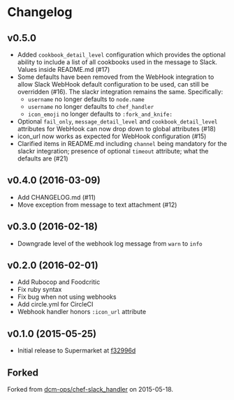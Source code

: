 # Changelog

## v0.5.0
- Added `cookbook_detail_level` configuration which provides the optional ability to include a list of all cookbooks used in the message to Slack. Values inside README.md (#17)
- Some defaults have been removed from the WebHook integration to allow Slack WebHook default configuration to be used, can still be overridden (#16). The slackr integration remains the same. Specifically:
  - `username` no longer defaults to `node.name`
  - `username` no longer defaults to `chef_handler`
  - `icon_emoji` no longer defaults to `:fork_and_knife:`
- Optional `fail_only`, `message_detail_level` and `cookbook_detail_level` attributes for WebHook can now drop down to global attributes (#18)
- icon_url now works as expected for WebHook configuration (#15)
- Clarified items in README.md including `channel` being mandatory for the slackr integration; presence of optional `timeout` attribute; what the defaults are (#21)

## v0.4.0 (2016-03-09)
- Add CHANGELOG.md (#11)
- Move exception from message to text attachment (#12)

## v0.3.0 (2016-02-18)
- Downgrade level of the webhook log message from `warn` to `info`

## v0.2.0 (2016-02-01)
- Add Rubocop and Foodcritic
- Fix ruby syntax
- Fix bug when not using webhooks
- Add circle.yml for CircleCI
- Webhook handler honors `:icon_url` attribute

## v0.1.0 (2015-05-25)
- Initial release to Supermarket at [f32996d](https://github.com/rackspace-cookbooks/chef-slack_handler/commit/f32996d)

## Forked
Forked from [dcm-ops/chef-slack_handler](https://github.com/dcm-ops/chef-slack_handler) on 2015-05-18.
